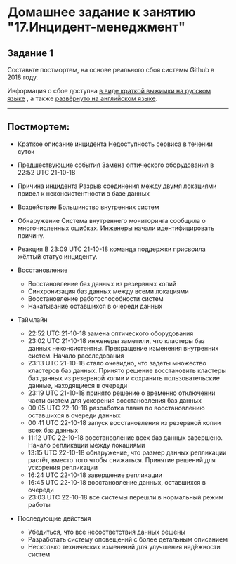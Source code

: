 # Домашнее задание к занятию "17.Инцидент-менеджмент"

## Задание 1

Составьте постмортем, на основе реального сбоя системы Github в 2018 году.

Информация о сбое доступна [в виде краткой выжимки на русском языке](https://habr.com/ru/post/427301/) , а
также [развёрнуто на английском языке](https://github.blog/2018-10-30-oct21-post-incident-analysis/).


---

## Постмортем:

- Краткое описание инцидента
    Недоступность сервиса в течении суток

- Предшествующие события
    Замена оптического оборудования в 22:52 UTC 21-10-18

- Причина инцидента
    Разрыв соединения между двумя локациями привел к неконсистентности в базе данных

- Воздействие
    Большинство внутренних систем

- Обнаружение
    Система внутреннего мониторинга сообщила о многочисленных ошибках. Инженеры начали идентифицировать причину.

- Реакция
    В 23:09 UTC 21-10-18 команда поддержки присвоила жёлтый статус инциденту.

- Восстановление
    - Восстановление баз данных из резервных копий
    - Синхронизация баз данных между всеми локациями
    - Восстановление работоспособности систем
    - Накатывание оставшихся в очереди данных 

- Таймлайн
    - 22:52 UTC 21-10-18 замена оптического оборудования
    - 23:02 UTC 21-10-18 инженеры заметили, что кластеры баз данных неконсистентны. Прекращение изменения внутренних систем. Начало расследования
    - 23:13 UTC 21-10-18 стало очевидно, что задеты множество кластеров баз данных. Принято решение восстановить кластеры баз данных из резервной копии и сохранить пользовательские данные, находящиеся в очереди
    - 23:19 UTC 21-10-18 принято решение о временно отключении части систем для ускорения восстановления баз данных
    - 00:05 UTC 22-10-18 разработка плана по восстановлению оставшихся в очереди данных
    - 00:41 UTC 22-10-18 запуск восстановления из резервной копии всех баз данных
    - 11:12 UTC 22-10-18 восстановление всех баз данных завершено. Начало репликации между локациями
    - 13:15 UTC 22-10-18 обнаружение, что размер данных репликации растёт, вместо того чтобы снижаться. Принятие решений для ускорения репликации
    - 16:24 UTC 22-10-18 завершение репликации
    - 16:45 UTC 22-10-18 восстановление данных, оставшихся в очереди
    - 23:03 UTC 22-10-18 все системы перешли в нормальный режим работы

- Последующие действия
    - Убедиться, что все несоответствия данных решены
    - Разработать систему оповещений с более детальным описанием
    - Несколько технических изменений для улучшения надёжности систем


